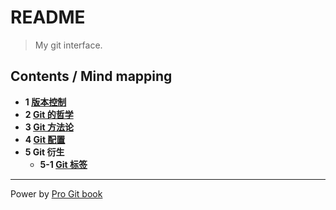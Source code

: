# README
> My git interface.

## Contents / Mind mapping
- **1 [版本控制](version-control.md "version control")**
- **2 [Git 的哲学](git-philosophy.md "git philosophy")**
- **3 [Git 方法论](git-cmd.md "git command")**
- **4 [Git 配置](git-config.md "git config")**
- **5 Git 衍生**
  - **5-1 [Git 标签](git-tag.md "git tag")**

---

Power by [Pro Git book](https://git-scm.com/book/zh/v2 "Pro Git")
